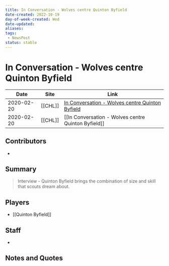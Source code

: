 ```yaml
---
title: In Conversation - Wolves centre Quinton Byfield
date-created: 2022-10-19
day-of-week-created: Wed
date-updated: 
aliases: 
tags:
 - NewsPost
status: stable
---
```


# In Conversation - Wolves centre Quinton Byfield

| Date       | Site    | Link                                                                                                                    |
| ---------- | ------- | ----------------------------------------------------------------------------------------------------------------------- |
| 2020-02-20 | [[CHL]] | [In Conversation - Wolves centre Quinton Byfield](https://chl.ca/article/in-conversation-wolves-centre-quinton-byfield) |
| 2020-02-20 | [[CHL]] | [[In Conversation - Wolves centre Quinton Byfield]]                                                                                                                        |

## Contributors
- 


## Summary
> Interview - Quinton Byfield brings the combination of size and skill that scouts dream about.


## Players
- [[Quinton Byfield]]


## Staff
- 


## Notes and Quotes
> 

